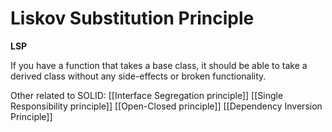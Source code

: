 # Liskov Substitution Principle

**LSP** 

If you have a function that takes a base class,
it should be able to take a derived class without any side-effects or broken functionality.


Other related to SOLID: 
[[Interface Segregation principle]]
[[Single Responsibility principle]]
[[Open-Closed principle]]
[[Dependency Inversion Principle]]